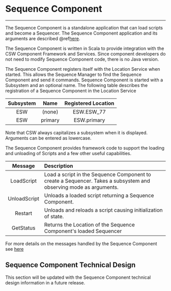 # Sequence Component

**********

The Sequence Component is a standalone application that can load scripts and become a Sequencer.
The Sequence Component application and its arguments are described @ref[here](../../apps/sequencerapp.md).

The Sequence Component is written in Scala to provide integration with the CSW Component Framework and Services. Since component 
developers do not need to modify Sequence Component code, there is no Java version.

The Sequence Component registers itself with the Location Service when started. This allows the Sequence Manager to 
find the Sequence Component and send it commands. Sequence Component is started with a Subsystem and an optional name.
The following table describes the registration of a Sequence Component in the Location Service

| Subsystem | Name | Registered Location |
|:---------:|:----:|:-------------------:|
| ESW | (none) | ESW.ESW_77 |
| ESW | primary |  ESW.primary |

Note that CSW always capitalizes a subsystem when it is displayed. Arguments can be entered as lowercase.

The Sequence Component provides framework code to support the loading and unloading of Scripts and a few other 
useful capabilities.

| Message | Description |
|:-------:|:----------|
| LoadScript| Load a script in the Sequence Component to create a Sequencer. Takes a subsystem and observing mode as arguments. |
| UnloadScript|Unloads a loaded script returning a Sequence Component. |
| Restart | Unloads and reloads a script causing initialization of state. |
| GetStatus | Returns the Location of the Sequence Component's loaded Sequencer |

For more details on the messages handled by the Sequence Component see [here]($github.base_url$/esw-ocs/esw-ocs-impl/src/main/scala/esw/ocs/impl/messages/SequenceComponentMsg.scala)


## Sequence Component Technical Design

This section will be updated with the Sequence Component technical design information in a future release.